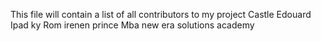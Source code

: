 This file will contain a list of all contributors to my project
Castle
Edouard
Ipad
ky
Rom
irenen
prince
Mba
new era solutions academy
